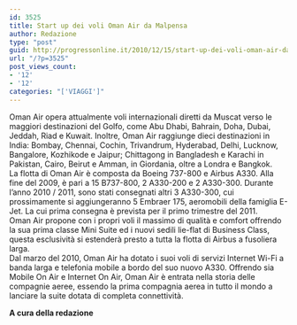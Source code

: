 ```yaml
---
id: 3525
title: Start up dei voli Oman Air da Malpensa
author: Redazione
type: "post"
guid: http://progressonline.it/2010/12/15/start-up-dei-voli-oman-air-da-malpensa/
url: "/?p=3525"
post_views_count:
- '12'
- '12'
categories: "['VIAGGI']"
---
```


 Oman Air opera attualmente voli internazionali diretti da Muscat verso le maggiori destinazioni del Golfo, come Abu Dhabi, Bahrain, Doha, Dubai, Jeddah, Riad e Kuwait. Inoltre, Oman Air raggiunge dieci destinazioni in India: Bombay, Chennai, Cochin, Trivandrum, Hyderabad, Delhi, Lucknow, Bangalore, Kozhikode e Jaipur; Chittagong in Bangladesh e Karachi in Pakistan, Cairo, Beirut e Amman, in Giordania, oltre a Londra e Bangkok.  
La flotta di Oman Air è composta da Boeing 737-800 e Airbus A330. Alla fine del 2009, è pari a 15 B737-800, 2 A330-200 e 2 A330-300. Durante l’anno 2010 / 2011, sono stati consegnati altri 3 A330-300, cui prossimamente si aggiungeranno 5 Embraer 175, aeromobili della famiglia E-Jet. La cui prima consegna è prevista per il primo trimestre del 2011.  
Oman Air propone con i propri voli il massimo di qualità e comfort offrendo la sua prima classe Mini Suite ed i nuovi sedili lie-flat di Business Class, questa esclusività si estenderà presto a tutta la flotta di Airbus a fusoliera larga.  
Dal marzo del 2010, Oman Air ha dotato i suoi voli di servizi Internet Wi-Fi a banda larga e telefonia mobile a bordo del suo nuovo A330. Offrendo sia Mobile On Air e Internet On Air, Oman Air è entrata nella storia delle compagnie aeree, essendo la prima compagnia aerea in tutto il mondo a lanciare la suite dotata di completa connettività.

 **A cura della redazione**